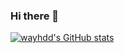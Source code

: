 ### Hi there 👋

<!--
**wayhdd/wayhdd** is a ✨ _special_ ✨ repository because its `README.md` (this file) appears on your GitHub profile.

Here are some ideas to get you started:

- 🔭 I’m currently working on ...
- 🌱 I’m currently learning ...
- 👯 I’m looking to collaborate on ...
- 🤔 I’m looking for help with ...
- 💬 Ask me about ...
- 📫 How to reach me: ...
- 😄 Pronouns: ...
- ⚡ Fun fact: ...
-->

[![wayhdd's GitHub stats](https://github-readme-stats.vercel.app/api?username=wayhdd)](https://github.com/anuraghazra/github-readme-stats)
